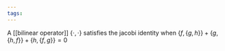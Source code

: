 ```yaml
---
tags:
---
```

A [[bilinear operator]] $\{ \cdot , \cdot \}$  satisfies the jacobi identity when
$\{ f, \{ g,h \} \} + \{ g, \{ h,f \} \} + \{ h, \{ f,g \} \} = 0$ 